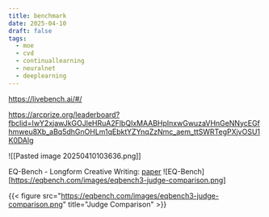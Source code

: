 ```yaml
---
title: benchmark
date: 2025-04-10
draft: false
tags:
  - moe
  - cvd
  - continuallearning
  - neuralnet
  - deeplearning
---
```

https://livebench.ai/#/


https://arcprize.org/leaderboard?fbclid=IwY2xjawJkGOJleHRuA2FlbQIxMAABHpInxwGwuzaVHnGeNNycEGfhmweu8Xb_aBq5dhGnOHLm1qEbktYZYnqZzNmc_aem_ttSWRTegPXjvOSU1K0DAlg

![[Pasted image 20250410103636.png]]

EQ-Bench - Longform Creative Writing: [paper](https://arxiv.org/pdf/2312.06281) 
![EQ-Bench][https://eqbench.com/images/eqbench3-judge-comparison.png]



{{< figure src="https://eqbench.com/images/eqbench3-judge-comparison.png" title="Judge Comparison" >}}



